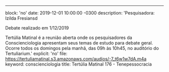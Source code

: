 ---
block: 'no'
date: 2019-12-01 10:00:00 -0300
description: 'Pesquisadora: Izilda Fresiansd

  Debate realizado em 1/12/2019


  Tertúlia Matinal é a reunião aberta onde os pesquisadores da Conscienciologia apresentam
  seus temas de estudo para debate geral. Ocorre todos os domingos pela manhã, das
  09h às 10h45, no auditório do Tertuliarium.'
explicit: 'no'
file: https://tertuliamatinal.s3.amazonaws.com/audios/-7_t6w1w7dA.m4a
keyword: conscienciologia
title: Tertúlia Matinal 176 - Tenepessocracia
